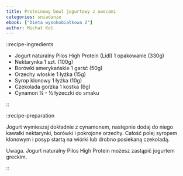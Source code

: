 ```yaml
---
title: Proteinowy bowl jogurtowy z owocami
categories: sniadanie
ebook: ["Dieta wysokobiałkowa 2"]
author: Michał Kot
---
```


::recipe-ingredients

- Jogurt naturalny Pilos High Protein (Lidl) 1 opakowanie (330g)
- Nektarynka 1 szt. (100g)
- Borówki amerykańskie 1 garść (50g)
- Orzechy włoskie 1 łyżka (15g)
- Syrop klonowy 1 łyżka (10g)
- Czekolada gorzka 1 kostka (6g)
- Cynamon ¼ - ½ łyżeczki do smaku

::

::recipe-preparation

Jogurt wymieszaj dokładnie z cynamonem, następnie dodaj do niego kawałki nektarynki, borówki i pokrojone orzechy. Całość polej syropem klonowym i posyp startą na wiórki lub drobno posiekaną czekoladą.

Uwaga. Jogurt naturalny Pilos High Protein możesz zastąpić jogurtem greckim.

::